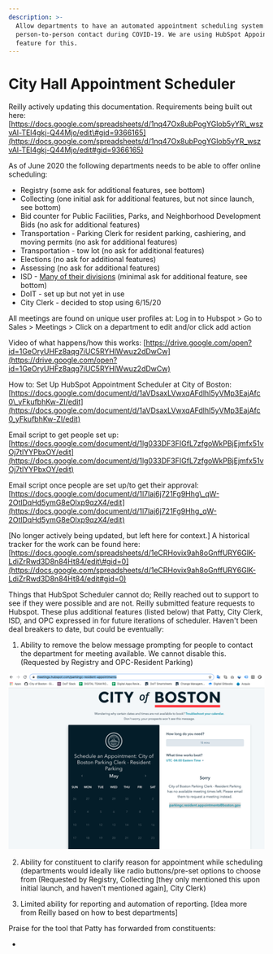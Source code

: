 ```yaml
---
description: >-
  Allow departments to have an automated appointment scheduling system to limit
  person-to-person contact during COVID-19. We are using HubSpot Appointment
  feature for this.
---
```


# City Hall Appointment Scheduler

Reilly actively updating this documentation. Requirements being built out here: [https://docs.google.com/spreadsheets/d/1nq47Ox8ubPogYGlob5yYR\_wszvAl-TEl4gkj-Q44Mjo/edit\#gid=9366165](https://docs.google.com/spreadsheets/d/1nq47Ox8ubPogYGlob5yYR_wszvAl-TEl4gkj-Q44Mjo/edit#gid=9366165)

As of June 2020 the following departments needs to be able to offer online scheduling:

* Registry \(some ask for additional features, see bottom\)
* Collecting \(one initial ask for additional features, but not since launch, see bottom\)
* Bid counter for Public Facilities, Parks, and Neighborhood Development Bids \(no ask for additional features\)
* Transportation - Parking Clerk for resident parking, cashiering, and moving permits \(no ask for additional features\)
* Transportation - tow lot \(no ask for additional features\)
* Elections \(no ask for additional features\)
* Assessing \(no ask for additional features\)
* ISD - [Many of their divisions](https://docs.google.com/spreadsheets/d/1yj2P51vIQgdZdBrx8xgRjW2tkxVno0szZ3GON3o8MSI/edit?usp=sharing) \(minimal ask for additional feature, see bottom\)
* DoIT - set up but not yet in use
* City Clerk - decided to stop using 6/15/20

  

All meetings are found on unique user profiles at: Log in to Hubspot &gt; Go to Sales &gt; Meetings &gt; Click on a department to edit and/or click add action

Video of what happens/how this works: [https://drive.google.com/open?id=1GeOryUHFz8aqg7iUC5RYHlWwuz2dDwCw](https://drive.google.com/open?id=1GeOryUHFz8aqg7iUC5RYHlWwuz2dDwCw)



How to: Set Up HubSpot Appointment Scheduler at City of Boston: [https://docs.google.com/document/d/1aVDsaxLVwxqAFdlhI5yVMp3EajAfc0\_yFkufbhKw-ZI/edit](https://docs.google.com/document/d/1aVDsaxLVwxqAFdlhI5yVMp3EajAfc0_yFkufbhKw-ZI/edit)

Email script to get people set up: [https://docs.google.com/document/d/1lg033DF3FIGfL7zfgoWkPBjEjmfx51vOj7tlYYPbxOY/edit](https://docs.google.com/document/d/1lg033DF3FIGfL7zfgoWkPBjEjmfx51vOj7tlYYPbxOY/edit)

Email script once people are set up/to get their approval: [https://docs.google.com/document/d/1l7laj6j721Fg9Hhg\_qW-2OtlDqHd5ymG8eOlxp9qzX4/edit](https://docs.google.com/document/d/1l7laj6j721Fg9Hhg_qW-2OtlDqHd5ymG8eOlxp9qzX4/edit)



\[No longer actively being updated, but left here for context.\] A historical tracker for the work can be found here: [https://docs.google.com/spreadsheets/d/1eCRHovix9ah8oGnffURY6GlK-LdiZrRwd3D8n84Ht84/edit\#gid=0](https://docs.google.com/spreadsheets/d/1eCRHovix9ah8oGnffURY6GlK-LdiZrRwd3D8n84Ht84/edit#gid=0)



Things that HubSpot Scheduler cannot do; Reilly reached out to support to see if they were possible and are not. Reilly submitted feature requests to Hubspot. These plus additional features \(listed below\) that Patty, City Clerk, ISD, and OPC expressed in for future iterations of scheduler. Haven't been deal breakers to date, but could be eventually:

1. Ability to remove the below message prompting for people to contact the department for meeting available. We cannot disable this. \(Requested by Registry and OPC-Resident Parking\)

![](../.gitbook/assets/screen-shot-2020-05-15-at-2.22.13-pm.png)

2. Ability for constituent to clarify reason for appointment while scheduling \(departments would ideally like radio buttons/pre-set options to choose from \(Requested by Registry, Collecting \[they only mentioned this upon initial launch, and haven't mentioned again\], City Clerk\)

3. Limited ability for reporting and automation of reporting. \[Idea more from Reilly based on how to best departments\]



Praise for the tool that Patty has forwarded from constituents: 

* 
